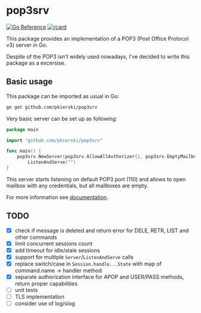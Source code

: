 # pop3srv

[![Go Reference](https://pkg.go.dev/badge/github.com/pkierski/pop3srv.svg)](https://pkg.go.dev/github.com/pkierski/pop3srv)
[![rcard](https://goreportcard.com/badge/github.com/pkierski/pop3srv)](https://goreportcard.com/report/github.com/pkierski/pop3srv)

This package provides an implementation of a POP3 (Post Office Protocol v3) server in Go.

Despite of the POP3 isn't widely used nowadays, I've decided to write this package as a excersise.

## Basic usage

This package can be imported as usual in Go:
```bash
go get github.com/pkierski/pop3srv
```

Very basic server can be set up as following:
```go
package main

import "github.com/pkierski/pop3srv"

func main() {
	pop3srv.NewServer(pop3srv.AllowAllAuthorizer{}, pop3srv.EmptyMailboxProvider{}).
		ListenAndServe("")
}
```
This server starts listening on default POP3 port (110) and allows to open mailbox with any credentials,
but all mailboxes are empty.

For more information see [documentation](https://pkg.go.dev/github.com/pkierski/pop3srv).

## TODO
 * [x] check if message is deleted and return error for DELE, RETR, LIST and other commands
 * [x] limit concurrent sessions count
 * [x] add timeout for idle/stale sessions
 * [x] support for multiple `Server`/`ListenAndServe` calls
 * [x] replace switch/case in `Session.handle...State` with map of command.name -> handler method
 * [x] separate authorization interface for APOP and USER/PASS methods, return proper capabilities
 * [ ] unit tests
 * [ ] TLS implementation
 * [ ] consider use of log/slog
